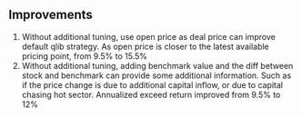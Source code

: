 ## Improvements
1. Without additional tuning, use open price as deal price can improve default qlib strategy. As open price is closer to the latest available pricing point, from 9.5% to 15.5%
2. Without additional tuning, adding benchmark value and the diff between stock and benchmark can provide some additional information. Such as if the price change is due to additional capital inflow, or due to capital chasing hot sector. Annualized exceed return improved from 9.5% to 12%
